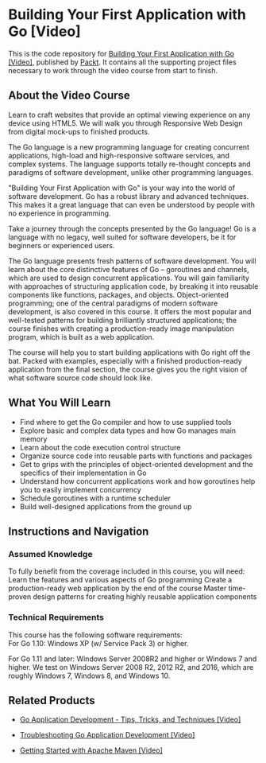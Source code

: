# Building Your First Application with Go [Video]
This is the code repository for [Building Your First Application with Go [Video]](https://www.packtpub.com/application-development/building-your-first-application-go-video?utm_source=github&utm_medium=repository&utm_campaign=9781783283811), published by [Packt](https://www.packtpub.com/?utm_source=github). It contains all the supporting project files necessary to work through the video course from start to finish.
## About the Video Course
Learn to craft websites that provide an optimal viewing experience on any device using HTML5. We will walk you through Responsive Web Design from digital mock-ups to finished products.

The Go language is a new programming language for creating concurrent applications, high-load and high-responsive software services, and complex systems. The language supports totally re-thought concepts and paradigms of software development, unlike other programming languages.

"Building Your First Application with Go" is your way into the world of software development. Go has a robust library and advanced techniques. This makes it a great language that can even be understood by people with no experience in programming.

Take a journey through the concepts presented by the Go language! Go is a language with no legacy, well suited for software developers, be it for beginners or experienced users.

The Go language presents fresh patterns of software development. You will learn about the core distinctive features of Go – goroutines and channels, which are used to design concurrent applications. You will gain familiarity with approaches of structuring application code, by breaking it into reusable components like functions, packages, and objects. Object-oriented programming; one of the central paradigms of modern software development, is also covered in this course. It offers the most popular and well-tested patterns for building brilliantly structured applications; the course finishes with creating a production-ready image manipulation program, which is built as a web application.

The course will help you to start building applications with Go right off the bat. Packed with examples, especially with a finished production-ready application from the final section, the course gives you the right vision of what software source code should look like.

<H2>What You Will Learn</H2>
<DIV class=book-info-will-learn-text>
<UL>
<LI>Find where to get the Go compiler and how to use supplied tools 
<LI>Explore basic and complex data types and how Go manages main memory 
<LI>Learn about the code execution control structure 
<LI>Organize source code into reusable parts with functions and packages 
<LI>Get to grips with the principles of object-oriented development and the specifics of their implementation in Go 
<LI>Understand how concurrent applications work and how goroutines help you to easily implement concurrency 
<LI>Schedule goroutines with a runtime scheduler 
<LI>Build well-designed applications from the ground up </LI></UL></DIV>

## Instructions and Navigation
### Assumed Knowledge
To fully benefit from the coverage included in this course, you will need:<br/>
Learn the features and various aspects of Go programming
Create a production-ready web application by the end of the course
Master time-proven design patterns for creating highly reusable application components
### Technical Requirements
This course has the following software requirements:<br/>
For Go 1.10: Windows XP (w/ Service Pack 3) or higher.

For Go 1.11 and later: Windows Server 2008R2 and higher or Windows 7 and higher. We test on Windows Server 2008 R2, 2012 R2, and 2016, which are roughly Windows 7, Windows 8, and Windows 10.

## Related Products
* [Go Application Development - Tips, Tricks, and Techniques [Video]](https://www.packtpub.com/application-development/building-your-first-application-go-video?utm_source=github&utm_medium=repository&utm_campaign=9781783283811)

* [Troubleshooting Go Application Development [Video]](https://www.packtpub.com/application-development/building-your-first-application-go-video?utm_source=github&utm_medium=repository&utm_campaign=9781783283811)

* [Getting Started with Apache Maven [Video]](https://www.packtpub.com/application-development/building-your-first-application-go-video?utm_source=github&utm_medium=repository&utm_campaign=9781783283811)

